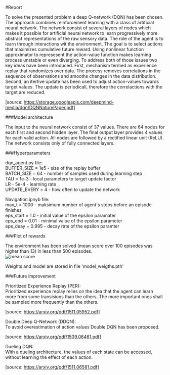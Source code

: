 #Report

To solve the presented problem a deep Q-network (DQN) has been chosen. The approach combines reinforcement learning with a class of artificial neural network. The network consist of several layers of nodes which makes it possible for artificial neural network to learn progressively more abstract representations of the raw sensory data.
The role of the agent is to learn through interactions wit the environment. The goal is to select actions that maximizes cumulative future reward. Using nonlinear function approximator to represesent the action-value function makes learning process unstable or even diverging. To address both of those issues two key ideas have been introduced. First, mechanism termed as experience replay that randomizes over data. The process removes correlations in the sequence of observations and smooths changes in the data distribution. Second, an itertive update has been used to adjust action-values towards target values. The update is periodicall, therefore the correlactions with the target are reduced.

[source: https://storage.googleapis.com/deepmind-media/dqn/DQNNaturePaper.pdf]

###Model architecture

The input to the neural network consist of 37 values. There are 64 nodes for each first and second hidden layer. The final output layer provides 4 values for each valid action. All nodes are followed by a rectified linear unit (ReLU). The network consists only of fully connected layers.

###Hyperparameters

dqn_agent.py file:  
BUFFER_SIZE = 1e5  - size of the replay buffer  
BATCH_SIZE = 64  - number of samples used during learning step  
TAU = 1e-3  - local parameters to target update factor  
LR - 5e-4 - learning rate  
UPDATE_EVERY = 4 - how often to update the network  

Navigation.ipnyb file:  
max_t = 1000  - maksimum number of agent's steps before an episode finishes  
eps_start = 1.0  - initial value of the epsilon paramater  
eps_end = 0.01  - minimal value of the epsilon parameter  
eps_deay = 0.995  - decay rate of the epsilon paramter  

###Plot of rewards 

The environment has been solved (mean score over 100 episodes was higher than 13) in less than 500 episodes.  
![mean score](final_plot_no_PER.png)  

Weights and model are stored in file 'model_weigths.pth'  

###Future improvement

Prioritized Experience Replay (PER):  
Prioritized experience replay relies on the idea that the agent can learn more from some transisions than the others. The more important ones shall be sampled more frequently than the others.  

[source: https://arxiv.org/pdf/1511.05952.pdf]

Double Deep Q-Network (DDQN):  
To avoid overestimation of action values Double DQN has been proposed.  

[source: https://arxiv.org/pdf/1509.06461.pdf]

Dueling DQN:  
With a dueling architecture, the values of each state can be accessed, without learning the effect of each action.

[source: https://arxiv.org/pdf/1511.06581.pdf]
